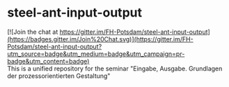 # steel-ant-input-output

[![Join the chat at https://gitter.im/FH-Potsdam/steel-ant-input-output](https://badges.gitter.im/Join%20Chat.svg)](https://gitter.im/FH-Potsdam/steel-ant-input-output?utm_source=badge&utm_medium=badge&utm_campaign=pr-badge&utm_content=badge)  
This is a unified repository for the seminar "Eingabe, Ausgabe. Grundlagen der prozessorientierten Gestaltung"
